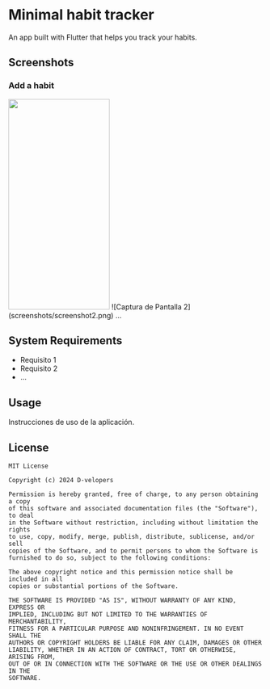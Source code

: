 # Minimal habit tracker

An app built with Flutter that helps you track your habits.

## Screenshots

### Add a habit
<img src="screenshots/1.gif" width="200" height="417" />
![Captura de Pantalla 2](screenshots/screenshot2.png)
...

## System Requirements

- Requisito 1
- Requisito 2
- ...

## Usage

Instrucciones de uso de la aplicación.


## License

```
MIT License

Copyright (c) 2024 D-velopers

Permission is hereby granted, free of charge, to any person obtaining a copy
of this software and associated documentation files (the "Software"), to deal
in the Software without restriction, including without limitation the rights
to use, copy, modify, merge, publish, distribute, sublicense, and/or sell
copies of the Software, and to permit persons to whom the Software is
furnished to do so, subject to the following conditions:

The above copyright notice and this permission notice shall be included in all
copies or substantial portions of the Software.

THE SOFTWARE IS PROVIDED "AS IS", WITHOUT WARRANTY OF ANY KIND, EXPRESS OR
IMPLIED, INCLUDING BUT NOT LIMITED TO THE WARRANTIES OF MERCHANTABILITY,
FITNESS FOR A PARTICULAR PURPOSE AND NONINFRINGEMENT. IN NO EVENT SHALL THE
AUTHORS OR COPYRIGHT HOLDERS BE LIABLE FOR ANY CLAIM, DAMAGES OR OTHER
LIABILITY, WHETHER IN AN ACTION OF CONTRACT, TORT OR OTHERWISE, ARISING FROM,
OUT OF OR IN CONNECTION WITH THE SOFTWARE OR THE USE OR OTHER DEALINGS IN THE
SOFTWARE.
```

